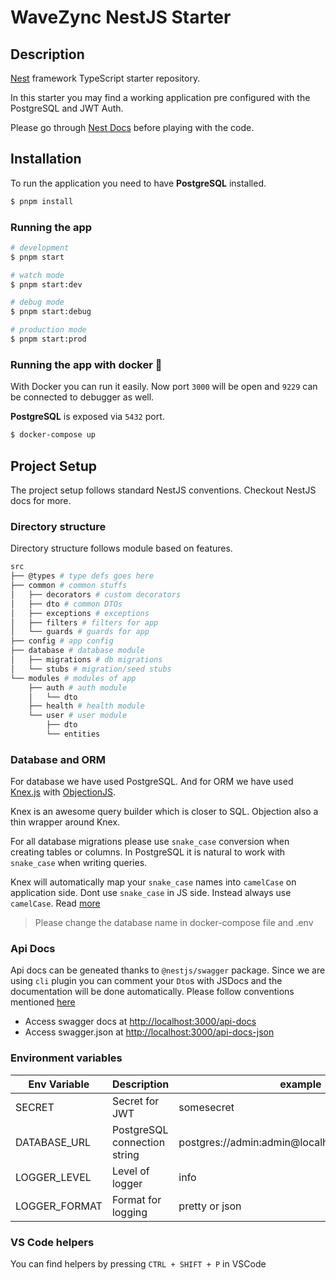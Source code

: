 # WaveZync NestJS Starter

## Description

[Nest](https://github.com/nestjs/nest) framework TypeScript starter repository.

In this starter you may find a working application pre configured with the PostgreSQL and JWT Auth.

Please go through [Nest Docs](https://docs.nestjs.com/) before playing with the code.

## Installation

To run the application you need to have **PostgreSQL** installed.

```bash
$ pnpm install
```

### Running the app

```bash
# development
$ pnpm start

# watch mode
$ pnpm start:dev

# debug mode
$ pnpm start:debug

# production mode
$ pnpm start:prod
```

### Running the app with docker :whale:

With Docker you can run it easily. Now port `3000` will be open and `9229` can be connected to debugger as well.

**PostgreSQL** is exposed via `5432` port.

```bash
$ docker-compose up
```

## Project Setup

The project setup follows standard NestJS conventions. Checkout NestJS docs for more.

### Directory structure

Directory structure follows module based on features.

```bash
src
├── @types # type defs goes here
├── common # common stuffs
│   ├── decorators # custom decorators
│   ├── dto # common DTOs
│   ├── exceptions # exceptions
│   ├── filters # filters for app
│   └── guards # guards for app
├── config # app config
├── database # database module
│   ├── migrations # db migrations
│   └── stubs # migration/seed stubs
└── modules # modules of app
    ├── auth # auth module
    │   └── dto
    ├── health # health module
    └── user # user module
        ├── dto
        └── entities
```

### Database and ORM

For database we have used PostgreSQL. And for ORM we have used [Knex.js](https://knexjs.org) with [ObjectionJS](https://vincit.github.io/objection.js).

Knex is an awesome query builder which is closer to SQL. Objection also a thin wrapper around Knex.

For all database migrations please use `snake_case` conversion when creating tables or columns.
In PostgreSQL it is natural to work with `snake_case` when writing queries.

Knex will automatically map your `snake_case` names into `camelCase` on application side. Dont use `snake_case` in JS side. Instead always use `camelCase`. Read [more](https://vincit.github.io/objection.js/recipes/snake-case-to-camel-case-conversion.html)

> Please change the database name in docker-compose file and .env

### Api Docs

Api docs can be geneated thanks to `@nestjs/swagger` package. Since we are using `cli` plugin you can comment your `Dto`s with JSDocs and the documentation will be done automatically. Please follow conventions mentioned [here](https://docs.nestjs.com/openapi/cli-plugin)

- Access swagger docs at <http://localhost:3000/api-docs>
- Access swagger.json at <http://localhost:3000/api-docs-json>

### Environment variables

| Env Variable  | Description                  | example                                         |
| ------------- | ---------------------------- | ----------------------------------------------- |
| SECRET        | Secret for JWT               | somesecret                                      |
| DATABASE_URL  | PostgreSQL connection string | postgres://admin:admin@localhost:5432/wavezync |
| LOGGER_LEVEL  | Level of logger              | info                                            |
| LOGGER_FORMAT | Format for logging           | pretty or json                                  |

### VS Code helpers

You can find helpers by pressing `CTRL + SHIFT + P` in VSCode
